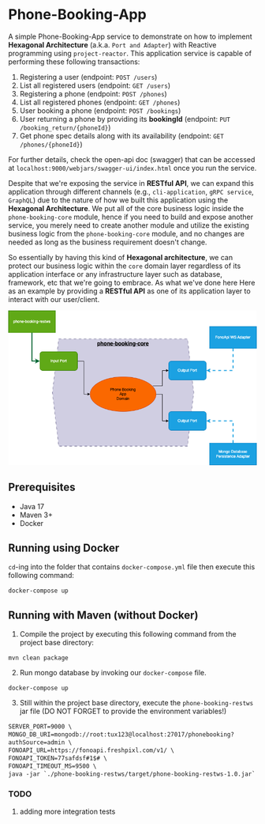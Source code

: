# Phone-Booking-App

A simple Phone-Booking-App service to demonstrate on how to implement **Hexagonal Architecture** (a.k.a. `Port and Adapter`) with Reactive programming using `project-reactor`. 
This application service is capable of performing these following transactions:
1. Registering a user (endpoint: `POST /users`)
2. List all registered users (endpoint: `GET /users`)
3. Registering a phone (endpoint: `POST /phones`)
4. List all registered phones (endpoint: `GET /phones`)
5. User booking a phone (endpoint: `POST /bookings`)
6. User returning a phone by providing its **bookingId** (endpoint: `PUT /booking_return/{phoneId}`)
7. Get phone spec details along with its availability (endpoint: `GET /phones/{phoneId}`)

For further details, check the open-api doc (swagger) that can be accessed at `localhost:9000/webjars/swagger-ui/index.html` once you run the service.

Despite that we're exposing the service in **RESTful API**, we can expand this application through different channels (e.g., `cli-application`, `gRPC service`, `GraphQL`) 
due to the nature of how we built this application using the **Hexagonal Architecture**. 
We put all of the core business logic inside the `phone-booking-core` module, hence if you need to build and expose another service, you merely need to 
create another module and utilize the existing business logic from the `phone-booking-core` module, and no changes are needed as long as the business requirement doesn't change.

So essentially by having this kind of **Hexagonal architecture**, we can protect our business logic within the `core` domain layer
regardless of its application interface or any infrastructure layer such as database, framework, etc that we're going to embrace.
As what we've done here Here as an example by providing a **RESTful API** as one of its application layer to interact with our user/client.

![Code Architecture](./codearch.png)

## Prerequisites

- Java 17
- Maven 3+
- Docker

## Running using Docker

`cd`-ing into the folder that contains `docker-compose.yml` file then execute this following command:
```shell
docker-compose up
```

## Running with Maven (without Docker)

1. Compile the project by executing this following command from the project base directory:
```shell
mvn clean package
```
2. Run mongo database by invoking our `docker-compose` file.
```shell
docker-compose up
```
3. Still within the project base directory, execute the `phone-booking-restws` jar file (DO NOT FORGET to provide the environment variables!)
```shell
SERVER_PORT=9000 \
MONGO_DB_URI=mongodb://root:tux123@localhost:27017/phonebooking?authSource=admin \
FONOAPI_URL=https://fonoapi.freshpixl.com/v1/ \
FONOAPI_TOKEN=77safdsf#1$# \
FONOAPI_TIMEOUT_MS=9500 \
java -jar `./phone-booking-restws/target/phone-booking-restws-1.0.jar`
```

### TODO

1. adding more integration tests